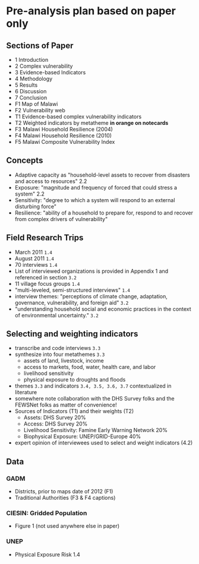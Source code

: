 # Pre-analysis plan based on paper only

## Sections of Paper
- 1 Introduction
- 2 Complex vulnerability
- 3 Evidence-based Indicators
- 4 Methodology
- 5 Results
- 6 Discussion
- 7 Conclusion
- F1 Map of Malawi
- F2 Vulnerability web
- T1 Evidence-based complex vulnerability indicators
- T2 Weighted indicators by metatheme **in orange on notecards**
- F3 Malawi Household Resilience (2004)
- F4 Malawi Household Resilience (2010)
- F5 Malawi Composite Vulnerability Index

## Concepts
- Adaptive capacity as "household-level assets to recover from disasters and access to resources" 2.2
- Exposure: "magnitude and frequency of forced that could stress a system" 2.2
- Sensitivity: "degree to which a system will respond to an external disturbing force"
- Resilience: "ability of a household to prepare for, respond to and recover from complex drivers of vulnerability"

## Field Research Trips
- March 2011 `1.4`
- August 2011 `1.4`
- 70 interviews `1.4`
- List of interviewed organizations is provided in Appendix 1 and referenced in section `3.2`
- 11 village focus groups `1.4`
- "multi-leveled, semi-structured interviews" `1.4`
- interview themes: "perceptions of climate change, adaptation, governance, vulnerability, and foreign aid" `3.2`
- "understanding household social and economic practices in the context of environmental uncertainty." `3.2`

## Selecting and weighting indicators
- transcribe and code interviews `3.3`
- synthesize into four metathemes `3.3`
  - assets of land, livestock, income
  - access to markets, food, water, health care, and labor
  - livelihood sensitivity
  - physical exposure to droughts and floods
- themes `3.3` and indicators `3.4, 3.5, 3.6, 3.7` contextualized in literature
- somewhere note collaboration with the DHS Survey folks and the FEWSNet folks as matter of convenience!
- Sources of Indicators (T1) and their weights (T2)
  - Assets: DHS Survey 20%
  - Access: DHS Survey 20%
  - Livelihood Sensitivity: Famine Early Warning Network 20%
  - Biophysical Exposure: UNEP/GRID-Europe 40%
- expert opinion of interviewees used to select and weight indicators (4.2)

## Data 

### GADM
- Districts, prior to maps date of 2012 (F1)
- Traditional Authorities (F3 & F4 captions)

### CIESIN: Gridded Population
- Figure 1 (not used anywhere else in paper)

### UNEP
- Physical Exposure Risk 1.4

